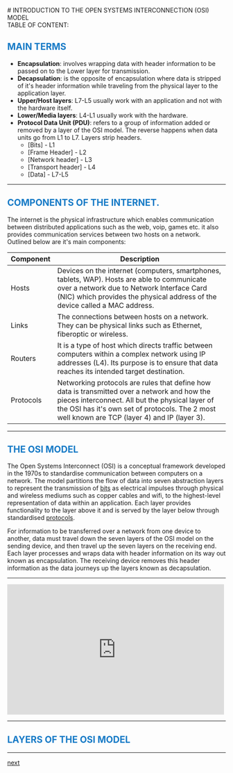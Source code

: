 <script type="text/javascript">
	window.addEventListener('DOMContentLoaded',function(){
		const headings=[...document.querySelectorAll('h2')]
		
	const toc=document.getElementById('TOC');

	headings.forEach(el=>{
		// console.log(el)
			let link=document.createElement('a')
			link.textContent=el.innerText.replace('', '')
			link.href='#'.concat(el.id);
			toc.appendChild(link)
		}
	)
	const links=[...document.querySelectorAll('a')];
	links.forEach((el,idx)=>{
		el.target='__blank'
	})
})
</script>
<script src="osiSimple/data.js" type="text/javascript"></script>
<script src="osiSimple/logic.js" type="text/javascript"></script>
<style type="text/css">
	h1,h2,h3,h4{
		color:#167ac6;		
		text-transform: uppercase;
		/*margin-top:50px;*/
	}
	
	#TOC{
		display:flex;
		flex-direction:column;
	}

	.markdown-body h1, .markdown-body h2, .markdown-body h3, .markdown-body h4, .markdown-body h5, .markdown-body h6 {
	    margin-top: 50px;
	    margin-bottom: 15px;
	    line-height: 1.1;
	}

</style>
<link rel="stylesheet" type="text/css" href="osiSimple/style.css">
# INTRODUCTION TO THE OPEN SYSTEMS INTERCONNECTION (OSI) MODEL

<div id="TOC">
TABLE OF CONTENT:
</div>

## Main terms

- <b>Encapsulation</b>: involves wrapping data with header information to be passed on to the Lower layer for transmission.
- <b>Decapsulation</b>: is the opposite of encapsulation where data is stripped of it's header information while traveling from the physical layer to the application layer.
- <b>Upper/Host layers</b>: L7-L5 usually work with an application and not with the hardware itself.
- <b>Lower/Media layers</b>: L4-L1 usually work with the hardware.
- <b>Protocol Data Unit (PDU)</b>: refers to a group of information added or removed by a layer of the OSI model. The reverse happens when data units go from L1 to L7. Layers strip headers.
	- [Bits] - L1
	- [Frame Header] - L2
	- [Network header] - L3
	- [Transport header] - L4
	- [Data] - L7-L5


---

## COMPONENTS OF THE INTERNET.

The internet is the physical infrastructure which enables communication between distributed applications such as the web, voip, games etc. it also provides communication services between two hosts on a network. Outlined below are it's main components:

<table>
<thead>
	<tr>
		<th>Component</th>
		<th>Description</th>
	</tr>
</thead>
<tbody>
	<tr>
		<td>Hosts</td>
		<td> Devices on the internet (computers, smartphones, tablets, WAP). Hosts are able to communicate over a network due to Network Interface Card (NIC) which provides the physical address of the device called a MAC address.</td>
	</tr>
<tr>
	<td>Links</td>
	<td> The connections between hosts on a network. They can be physical links such as Ethernet, fiberoptic or wireless.</td>
</tr>
<tr>
	<td>Routers</td>
	<td> It is a type of host which directs traffic between computers within a complex network using IP addresses (L4). Its purpose is to ensure that data reaches its intended target destination.</td>
</tr>
<tr>
	<td>Protocols</td>
	<td> Networking protocols are rules that define how data is transmitted over a network and how the pieces interconnect. All but the physical layer of the OSI has it's own set of protocols. The 2 most well known are TCP (layer 4) and IP (layer 3). 
	</td>
</tr>
</tbody>
</table>

---

## The OSI Model

The Open Systems Interconnect (OSI) is a conceptual framework developed in the 1970s to standardise communication between computers on a network. The model partitions the flow of data into seven abstraction layers to represent the transmission of <a href="" title="0s and 1s">bits</a> as electrical impulses through physical and wireless mediums such as copper cables and wifi, to the highest-level representation of data within an application. Each layer provides functionality to the layer above it and is served by the layer below through standardised <a href="">protocols</a>.

For information to be transferred over a network from one device to another, data must travel down the seven layers of the OSI model on the sending device, and then travel up the seven layers on the receiving end. Each layer processes and wraps data with header information on its way out known as encapsulation. The receiving device removes this header information as the data journeys up the layers known as decapsulation.

---

<embed src="https://www.youtube.com/embed/vv4y_uOneC0" width=500 height=300></embed>

---

## LAYERS OF THE OSI MODEL

<div id="root"></div>
<!-- <embed width="90vw" height="auto" src="./layers/osiSimple/index.html" frameborder="0"></embed> -->

---



<!-- [very good intro](https://www.youtube.com/watch?v=vv4y_uOneC0) -->



<a href="">next</a> 


